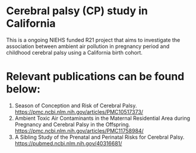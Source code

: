 # Cerebral palsy (CP) study in California

This is a ongoing NIEHS funded R21 project that aims to investigate the association between ambient air pollution in pregnancy period and childhood cerebral palsy using a California birth cohort.


# Relevant publications can be found below:
1. Season of Conception and Risk of Cerebral Palsy. https://pmc.ncbi.nlm.nih.gov/articles/PMC10517373/
2. Ambient Toxic Air Contaminants in the Maternal Residential Area during Pregnancy and Cerebral Palsy in the Offspring. https://pmc.ncbi.nlm.nih.gov/articles/PMC11758984/
3. A Sibling Study of the Prenatal and Perinatal Risks for Cerebral Palsy. https://pubmed.ncbi.nlm.nih.gov/40316681/
